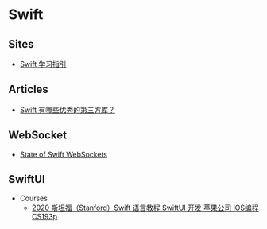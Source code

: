 # Swift

## Sites
* [Swift 学习指引](http://www.swiftguide.cn/)

## Articles
* [Swift 有哪些优秀的第三方库？](http://www.zhihu.com/question/28816900)

## WebSocket
* [State of Swift WebSockets](https://blog.rocketinsights.com/state-of-swift-websockets/)

## SwiftUI
* Courses
  * [2020 斯坦福（Stanford）Swift 语言教程 SwiftUI 开发 苹果公司 iOS编程 CS193p](https://www.bilibili.com/video/BV1EV411C77B)
